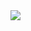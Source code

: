 <img src="![Java](https://img.shields.io/badge/java-%23ED8B00.svg?style=for-the-badge&logo=openjdk&logoColor=white)">
